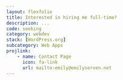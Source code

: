 ```yaml
---
layout: flexfolio
title: Interested in hiring me full-time?
description: ...
code: seeking
category: webdev
stack: [WordPress.org]
subcategory: Web Apps
projlink:
    - name: Contact Page
      icon: fa-link
      url: mailto:emily@emilyserven.net
---
```

